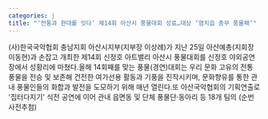 ```yaml
---
categories: j
title: "‘전통과 현대를 잇다’ 제14회 아산시 풍물대회 성료…대상 ‘염치읍 충무 풍물패’"
---
```

(사)한국국악협회 충남지회 아산시지부(지부장 이상례)가 지난 25일 아산예총(지회장 이동현)과 손잡고 개최한 제14회 신정호 아트밸리 아산시 풍물대회를 신정호 야외공연장에서 성황리에 마쳤다.올해 14회째를 맞는 풍물(경연)대회는 우리 문화 고유의 전통 풍물을 전승 및 보존해 건전한 여가선용 활동과 기풍을 진작시키며, 문화향유를 통한 관내 풍물인들의 화합과 발전을 도모하기 위해 매년 열린다.또 아산국악협회의 기획연출로 &#39;집터다지기&#39; 식전 공연에 이어 관내 읍면동 및 단체 풍물단·동아리 등 18개 팀의 (순번 사전추첨)